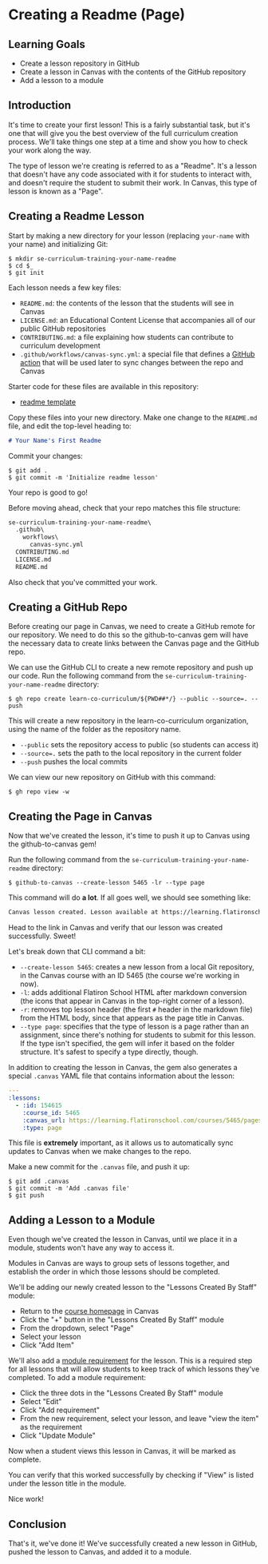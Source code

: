 # Creating a Readme (Page)

## Learning Goals

- Create a lesson repository in GitHub
- Create a lesson in Canvas with the contents of the GitHub repository
- Add a lesson to a module

## Introduction

It's time to create your first lesson! This is a fairly substantial task, but
it's one that will give you the best overview of the full curriculum creation
process. We'll take things one step at a time and show you how to check your
work along the way.

The type of lesson we're creating is referred to as a "Readme". It's a lesson
that doesn't have any code associated with it for students to interact with, and
doesn't require the student to submit their work. In Canvas, this type of lesson
is known as a "Page".

## Creating a Readme Lesson

Start by making a new directory for your lesson (replacing `your-name` with your
name) and initializing Git:

```console
$ mkdir se-curriculum-training-your-name-readme
$ cd $_
$ git init
```

Each lesson needs a few key files:

- `README.md`: the contents of the lesson that the students will see in Canvas
- `LICENSE.md`: an Educational Content License that accompanies all of our
  public GitHub repositories
- `CONTRIBUTING.md`: a file explaining how students can contribute to curriculum
  development
- `.github/workflows/canvas-sync.yml`: a special file that defines a [GitHub
  action][github action] that will be used later to sync changes between the
  repo and Canvas

Starter code for these files are available in this repository:

- [readme template](https://github.com/learn-co-curriculum/se-curriculum-templates/tree/main/readme)

Copy these files into your new directory. Make one change to the `README.md`
file, and edit the top-level heading to:

```md
# Your Name's First Readme
```

Commit your changes:

```console
$ git add .
$ git commit -m 'Initialize readme lesson'
```

Your repo is good to go!

Before moving ahead, check that your repo matches this file structure:

```txt
se-curriculum-training-your-name-readme\
  .github\
    workflows\
      canvas-sync.yml
  CONTRIBUTING.md
  LICENSE.md
  README.md
```

Also check that you've committed your work.

## Creating a GitHub Repo

Before creating our page in Canvas, we need to create a GitHub remote for our
repository. We need to do this so the github-to-canvas gem will have the
necessary data to create links between the Canvas page and the GitHub repo.

We can use the GitHub CLI to create a new remote repository and push up our
code. Run the following command from the
`se-curriculum-training-your-name-readme` directory:

```console
$ gh repo create learn-co-curriculum/${PWD##*/} --public --source=. --push
```

This will create a new repository in the learn-co-curriculum organization, using
the name of the folder as the repository name.

- `--public` sets the repository access to public (so students can access it)
- `--source=.` sets the path to the local repository in the current folder
- `--push` pushes the local commits

We can view our new repository on GitHub with this command:

```console
$ gh repo view -w
```

## Creating the Page in Canvas

Now that we've created the lesson, it's time to push it up to Canvas using the
github-to-canvas gem!

Run the following command from the `se-curriculum-training-your-name-readme`
directory:

```console
$ github-to-canvas --create-lesson 5465 -lr --type page
```

This command will do **a lot**. If all goes well, we should see something like:

```txt
Canvas lesson created. Lesson available at https://learning.flatironschool.com/courses/5465/pages/lesson-title
```

Head to the link in Canvas and verify that our lesson was created successfully.
Sweet!

Let's break down that CLI command a bit:

- `--create-lesson 5465`: creates a new lesson from a local Git repository, in
  the Canvas course with an ID 5465 (the course we're working in now).
- `-l`: adds additional Flatiron School HTML after markdown conversion (the
  icons that appear in Canvas in the top-right corner of a lesson).
- `-r`: removes top lesson header (the first `#` header in the markdown file)
  from the HTML body, since that appears as the page title in Canvas.
- `--type page`: specifies that the type of lesson is a page rather than an
  assignment, since there's nothing for students to submit for this lesson. If
  the type isn't specified, the gem will infer it based on the folder structure.
  It's safest to specify a type directly, though.

In addition to creating the lesson in Canvas, the gem also generates a special
`.canvas` YAML file that contains information about the lesson:

```yml
---
:lessons:
  - :id: 154615
    :course_id: 5465
    :canvas_url: https://learning.flatironschool.com/courses/5465/pages/lesson-title
    :type: page
```

This file is **extremely** important, as it allows us to automatically sync
updates to Canvas when we make changes to the repo.

Make a new commit for the `.canvas` file, and push it up:

```console
$ git add .canvas
$ git commit -m 'Add .canvas file'
$ git push
```

## Adding a Lesson to a Module

Even though we've created the lesson in Canvas, until we place it in a module,
students won't have any way to access it.

Modules in Canvas are ways to group sets of lessons together, and establish the
order in which those lessons should be completed.

We'll be adding our newly created lesson to the "Lessons Created By Staff"
module:

- Return to the [course homepage][] in Canvas
- Click the "+" button in the "Lessons Created By Staff" module
- From the dropdown, select "Page"
- Select your lesson
- Click "Add Item"

We'll also add a [module requirement][] for the lesson. This is a required step
for all lessons that will allow students to keep track of which lessons they've
completed. To add a module requirement:

- Click the three dots in the "Lessons Created By Staff" module
- Select "Edit"
- Click "Add requirement"
- From the new requirement, select your lesson, and leave "view the item" as the
  requirement
- Click "Update Module"

Now when a student views this lesson in Canvas, it will be marked as complete.

You can verify that this worked successfully by checking if "View" is listed
under the lesson title in the module.

Nice work!

<!-- TODO: add images -->

## Conclusion

That's it, we've done it! We've successfully created a new lesson in GitHub,
pushed the lesson to Canvas, and added it to a module.

[github action]: https://github.com/features/actions
[course homepage]: https://learning.flatironschool.com/courses/5465
[module requirement]:
  https://community.canvaslms.com/t5/Instructor-Guide/How-do-I-add-requirements-to-a-module/ta-p/1131
